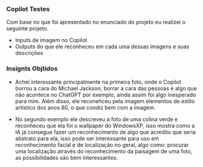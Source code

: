 ### Copilot Testes

Com base no que foi apresentado no enunciado do projeto eu realizei o seguinte projeto.
- Inputs de imagem no Copilot
- Outputs do que ele reconheceu em cada uma dessas imagens e suas descrições

### Insignts Objtidos

- Achei interessante principalmente na primeira foto, onde o Copilot borrou a cara do Michael Jackson, borrar a cara das pessoas é algo que não acontece no ChatGPT por exemplo, ainda assim foi algo inesperado para mim. Além disso, ele reconehceu pela imagem elementos de estilo artístico dos anos 80, o que condiz bem com a imagem.

- No segundo exemplo ele descreveu a foto de uma colina verde e reconheceu que ela foi o wallpaper do WindowsXP, isso mostra como a IA já consegue fazer um reconhecimento de algo que acredito que seria abstrato para ela, isso pode ser interessante para uso em reconhecimento facial e de localização no geral, algo como: procurar uma localização através do reconhecimento da paisagem de uma foto, as possibilidades são bem interessantes.